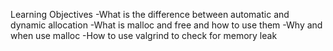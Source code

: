 Learning Objectives
-What is the difference between automatic and dynamic allocation
-What is malloc and free and how to use them
-Why and when use malloc
-How to use valgrind to check for memory leak

